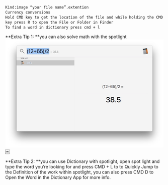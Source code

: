 ```plaintext
Kind:image “your file name”.extention
Currency conversions
Hold CMD key to get the location of the file and while holding the CMD key press R to open the File or Folder in Finder
To find a word in dictionary press cmd + l
```
**Extra Tip 1: **you can also solve math with the spotlight
![image](E18BA33C-E5D9-4B66-BC2B-B0861527B4EE.jpg)￼

**Extra Tip 2: **you can use Dictionary with spotlight, open spot light and type the word you’re looking for and press CMD + L to to Quickly Jump to the Definition of the work within spotlight, you can also press CMD D to Open the Word in the Dictionary App for more info. 


